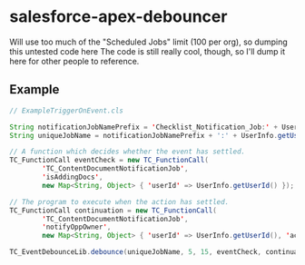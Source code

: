 # salesforce-apex-debouncer

Will use too much of the "Scheduled Jobs" limit (100 per org), so dumping this untested code here
The code is still really cool, though, so I'll dump it here for other people to reference.

## Example

``` java
// ExampleTriggerOnEvent.cls

String notificationJobNamePrefix = 'Checklist_Notification_Job:' + UserInfo.getUserId() + ':' + Datetime.now();
String uniqueJobName = notificationJobNamePrefix + ':' + UserInfo.getUserId() + ':' + Datetime.now();

// A function which decides whether the event has settled.
TC_FunctionCall eventCheck = new TC_FunctionCall(
        'TC_ContentDocumentNotificationJob',
        'isAddingDocs',
        new Map<String, Object> { 'userId' => UserInfo.getUserId() });

// The program to execute when the action has settled.
TC_FunctionCall continuation = new TC_FunctionCall(
        'TC_ContentDocumentNotificationJob',
        'notifyOppOwner',
        new Map<String, Object> { 'userId' => UserInfo.getUserId(), 'actionStartDateTime' => Datetime.now() });

TC_EventDebounceLib.debounce(uniqueJobName, 5, 15, eventCheck, continuation);
```
